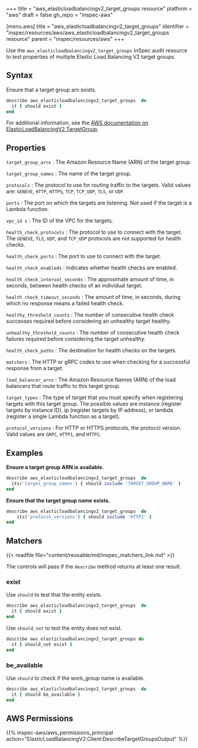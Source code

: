 +++
title = "aws_elasticloadbalancingv2_target_groups resource"
platform = "aws"
draft = false
gh_repo = "inspec-aws"

[menu.aws]
title = "aws_elasticloadbalancingv2_target_groups"
identifier = "inspec/resources/aws/aws_elasticloadbalancingv2_target_groups resource"
parent = "inspec/resources/aws"
+++

Use the `aws_elasticloadbalancingv2_target_groups` InSpec audit resource to test properties of multiple Elastic Load Balancing V2 target groups.

## Syntax

Ensure that a target group arn exists.

```ruby
describe aws_elasticloadbalancingv2_target_groups  do
  it { should exist }
end
```

For additional information, see the [AWS documentation on ElasticLoadBalancingV2 TargetGroup](https://docs.aws.amazon.com/AWSCloudFormation/latest/UserGuide/aws-resource-elasticloadbalancingv2-targetgroup.html).

## Properties

`target_group_arns`
: The Amazon Resource Name (ARN) of the target group.

`target_group_names`
: The name of the target group.

`protocols`
: The protocol to use for routing traffic to the targets. Valid values are: `GENEVE`, `HTTP`, `HTTPS`, `TCP`, `TCP_UDP`, `TLS`, or `UDP`.

`ports`
: The port on which the targets are listening. Not used if the target is a Lambda function.

`vpc_id s`
: The ID of the VPC for the targets.

`health_check_protocols`
: The protocol to use to connect with the target. The `GENEVE`, `TLS`, `UDP`, and `TCP_UDP` protocols are not supported for health checks.

`health_check_ports`
: The port to use to connect with the target.

`health_check_enableds`
: Indicates whether health checks are enabled.

`health_check_interval_seconds`
: The approximate amount of time, in seconds, between health checks of an individual target.

`health_check_timeout_seconds`
: The amount of time, in seconds, during which no response means a failed health check.

`healthy_threshold_counts`
: The number of consecutive health check successes required before considering an unhealthy target healthy.

`unhealthy_threshold_counts`
: The number of consecutive health check failures required before considering the target unhealthy.

`health_check_paths`
: The destination for health checks on the targets.

`matchers`
: The HTTP or gRPC codes to use when checking for a successful response from a target.

`load_balancer_arns`
: The Amazon Resource Names (ARN) of the load balancers that route traffic to this target group.

`target_types`
: The type of target that you must specify when registering targets with this target group. The possible values are instance (register targets by instance ID), ip (register targets by IP address), or lambda (register a single Lambda function as a target).

`protocol_versions`
: For HTTP or HTTPS protocols, the protocol version. Valid values are `GRPC`, `HTTP1`, and `HTTP2`.

## Examples

**Ensure a target group ARN is available.**

```ruby
describe aws_elasticloadbalancingv2_target_groups  do
  its('target_group_names') { should include 'TARGET_GROUP_NAME' }
end
```

**Ensure that the target group name exists.**

```ruby
describe aws_elasticloadbalancingv2_target_groups  do
    its('protocol_versions') { should include 'HTTP1' }
end
```

## Matchers

{{< readfile file="content/reusable/md/inspec_matchers_link.md" >}}

The controls will pass if the `describe` method returns at least one result.

### exist

Use `should` to test that the entity exists.

```ruby
describe aws_elasticloadbalancingv2_target_groups  do
  it { should exist }
end
```

Use `should_not` to test the entity does not exist.

```ruby
describe aws_elasticloadbalancingv2_target_groups do
  it { should_not exist }
end
```

### be_available

Use `should` to check if the work_group name is available.

```ruby
describe aws_elasticloadbalancingv2_target_groups  do
  it { should be_available }
end
```

## AWS Permissions

{{% inspec-aws/aws_permissions_principal action="ElasticLoadBalancingV2:Client:DescribeTargetGroupsOutput" %}}
